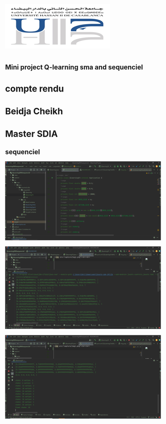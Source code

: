 
<img src="capture/img.png"><br><br>
<h2>Mini project Q-learning sma and sequenciel</h2>
<h1>compte rendu</h1>
<h1>Beidja Cheikh</h1>
<h1>Master SDIA</h1>
<h2>sequenciel</h2>
<img src="capture/img1.png"><br><br>
<img src="capture/img2.png"><br><br>
<img src="capture/img3.png"><br><br>




